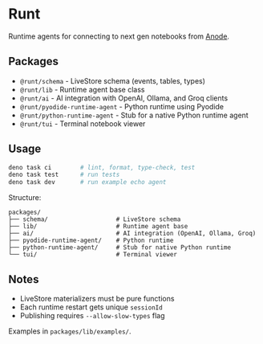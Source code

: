 # Runt

Runtime agents for connecting to next gen notebooks from
[Anode](https://github.com/rgbkrk/anode).

## Packages

- `@runt/schema` - LiveStore schema (events, tables, types)
- `@runt/lib` - Runtime agent base class
- `@runt/ai` - AI integration with OpenAI, Ollama, and Groq clients
- `@runt/pyodide-runtime-agent` - Python runtime using Pyodide
- `@runt/python-runtime-agent` - Stub for a native Python runtime agent
- `@runt/tui` - Terminal notebook viewer

## Usage

```bash
deno task ci        # lint, format, type-check, test
deno task test      # run tests
deno task dev       # run example echo agent
```

Structure:

```
packages/
├── schema/                   # LiveStore schema
├── lib/                      # Runtime agent base
├── ai/                       # AI integration (OpenAI, Ollama, Groq)
├── pyodide-runtime-agent/    # Python runtime
├── python-runtime-agent/     # Stub for native Python runtime
└── tui/                      # Terminal viewer
```

## Notes

- LiveStore materializers must be pure functions
- Each runtime restart gets unique `sessionId`
- Publishing requires `--allow-slow-types` flag

Examples in `packages/lib/examples/`.
